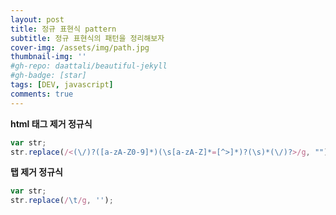 ```yaml
---
layout: post
title: 정규 표현식 pattern
subtitle: 정규 표현식의 패턴을 정리해보자
cover-img: /assets/img/path.jpg
thumbnail-img: ''
#gh-repo: daattali/beautiful-jekyll
#gh-badge: [star]
tags: [DEV, javascript]
comments: true
---
```


**html 태그 제거 정규식**
```javascript
var str;
str.replace(/<(\/)?([a-zA-Z0-9]*)(\s[a-zA-Z]*=[^>]*)?(\s)*(\/)?>/g, "");
```

**탭 제거 정규식**
```javascript
var str;
str.replace(/\t/g, '');
```
